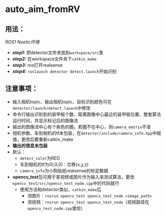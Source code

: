 # auto_aim_fromRV
## 用法：
_ROS1 Noetic环境_
* ***step1:*** 把detector文件夹放到`workspace/src`里
* ***step2:*** 在workspace文件夹下`catkin_make`
* ***step3:*** ros打开realsense
* ***step4:*** `roslaunch detector detect.launch`开始识别

## 注意事项：
* 输入相机topic、输出相机topic、目标识别颜色可在`detector/launch/detect.launch`中修改
* 命令行输出识别到的装甲板个数、距离图像中心最近的装甲板位置、整套算法运行时间，并显示标记后的图像流
* 输出的图像流中心有个紫色的圈，若圈不在中心，则`camera_matrix`不准
* 相机参数、车到相机的tf未包装，在`detector/include/camera_info.hpp`中赋值，更改后要重新catkin_make
*  **输出的信息未包装**
* 默认：
  * `detect_color`为RED
  * 车到相机的tf为(0,0,0)：位移(x,y,z)
  * `camera_info`为小狗贴纸realsense的标定数据
* **opencv_test**包可用于拿视频或图片作为输入来测试算法，更改`opencv_test/src/opencv_test_node.cpp`中的代码就行
  * 使用方法和detector类似，`catkin_make`后
     * 测图片：`rosrun opencv_test opencv_test_node <image_path>`
     * 测视频：`rosrun opencv_test opencv_test_node`（视频路径在`opencv_test_node.cpp`里给）
